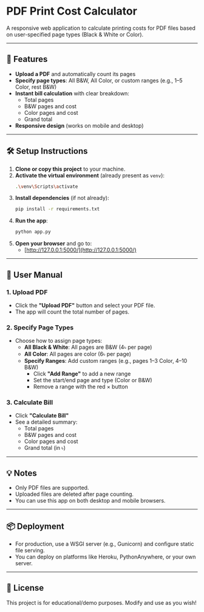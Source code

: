 # PDF Print Cost Calculator

A responsive web application to calculate printing costs for PDF files based on user-specified page types (Black & White or Color).

---

## 🚀 Features
- **Upload a PDF** and automatically count its pages
- **Specify page types**: All B&W, All Color, or custom ranges (e.g., 1–5 Color, rest B&W)
- **Instant bill calculation** with clear breakdown:
  - Total pages
  - B&W pages and cost
  - Color pages and cost
  - Grand total
- **Responsive design** (works on mobile and desktop)

---

## 🛠️ Setup Instructions

1. **Clone or copy this project** to your machine.
2. **Activate the virtual environment** (already present as `venv`):
   ```sh
   .\venv\Scripts\activate
   ```
3. **Install dependencies** (if not already):
   ```sh
   pip install -r requirements.txt
   ```
4. **Run the app**:
   ```sh
   python app.py
   ```
5. **Open your browser** and go to:
   - [http://127.0.0.1:5000/](http://127.0.0.1:5000/)

---

## 📖 User Manual

### 1. Upload PDF
- Click the **"Upload PDF"** button and select your PDF file.
- The app will count the total number of pages.

### 2. Specify Page Types
- Choose how to assign page types:
  - **All Black & White**: All pages are B&W (4৳ per page)
  - **All Color**: All pages are color (6৳ per page)
  - **Specify Ranges**: Add custom ranges (e.g., pages 1–3 Color, 4–10 B&W)
    - Click **"Add Range"** to add a new range
    - Set the start/end page and type (Color or B&W)
    - Remove a range with the red × button

### 3. Calculate Bill
- Click **"Calculate Bill"**
- See a detailed summary:
  - Total pages
  - B&W pages and cost
  - Color pages and cost
  - Grand total (in ৳)

---

## 💡 Notes
- Only PDF files are supported.
- Uploaded files are deleted after page counting.
- You can use this app on both desktop and mobile browsers.

---

## 📦 Deployment
- For production, use a WSGI server (e.g., Gunicorn) and configure static file serving.
- You can deploy on platforms like Heroku, PythonAnywhere, or your own server.

---

## 📝 License
This project is for educational/demo purposes. Modify and use as you wish! 